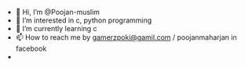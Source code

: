 - 👋 Hi, I’m @Poojan-muslim
- 👀 I’m interested in c, python programming 
- 🌱 I’m currently learning c
- 📫 How to reach me by gamerzpoki@gamil.com / poojanmaharjan in facebook
- 

<!---
Poojan-muslim/Poojan-muslim is a ✨ special ✨ repository because its `README.md` (this file) appears on your GitHub profile.
You can click the Preview link to take a look at your changes.
--->
